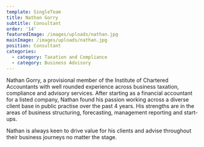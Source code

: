```yaml
---
template: SingleTeam
title: Nathan Gorry
subtitle: Consultant
order: '14'
featuredImage: /images/uploads/nathan.jpg
mainImage: /images/uploads/nathan.jpg
position: Consultant
categories:
  - category: Taxation and Compliance
  - category: Business Advisory
---
```

Nathan Gorry, a provisional member of the Institute of Chartered Accountants with well rounded experience across business taxation, compliance and advisory services. After starting as a financial accountant for a listed company, Nathan found his passion working across a diverse client base in public practise over the past 4 years. His strengths are in the areas of business structuring, forecasting, management reporting and start-ups.

Nathan is always keen to drive value for his clients and advise throughout their business journeys no matter the stage.
